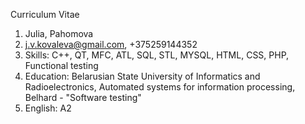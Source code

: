Curriculum Vitae
1.  Julia, Pahomova
2.  <j.v.kovaleva@gmail.com>, +375259144352
3.  Skills: C++, QT, MFC, ATL, SQL, STL, MYSQL, HTML, CSS, PHP, Functional testing
4.  Education: Belarusian State University of Informatics and Radioelectronics, Automated systems for information processing, Belhard - "Software testing"
5.  English: A2
